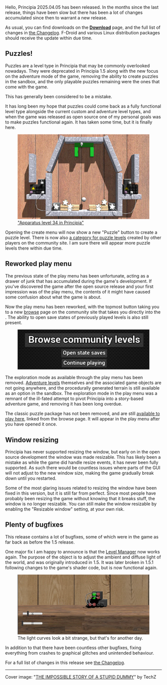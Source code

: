 Hello, Principia 2025.04.05 has been released. In the months since the last release, things have been slow but there has been a lot of changes accumulated since then to warrant a new release.

As usual, you can find downloads on the **[Download](/download)** page, and the full list of changes in [the Changelog](/wiki/Changelog). F-Droid and various Linux distribution packages should receive the update within due time.

## Puzzles!
Puzzles are a level type in Principia that may be commonly overlooked nowadays. They were deprecated in Principia 1.5 along with the new focus on the adventure mode of the game, removing the ability to create puzzles in the sandbox, and the only playable puzzles remaining were the ones that come with the game.

This has generally been considered to be a mistake.

It has long been my hope that puzzles could come back as a fully functional level type alongside the current custom and adventure level types, and when the game was released as open source one of my personal goals was to make puzzles functional again. It has taken some time, but it is finally here.

<figure>
	<img src="images/19/puzzles.webp" alt="">
	<figcaption><a href="https://principia-web.se/level/1181">"Apparatus level 34 in Principia"</a></figcaption>
</figure>

Opening the create menu will now show a new "Puzzle" button to create a puzzle level. There is now also [a category for puzzle levels](/latest/puzzle) created by other players on the community site. I am sure there will appear more puzzle levels there within due time.

## Reworked play menu
The previous state of the play menu has been unfortunate, acting as a drawer of junk that has accumulated during the game's development. If you've discovered the game after the open source release and your first impression was of the play menu, the contents of it might have caused some confusion about what the game is about.

Now the play menu has been reworked, with the topmost button taking you to a new [browse](/browse) page on the community site that takes you directly into the . The ability to open save states of previously played levels is also still present.

<figure>
	<img src="images/19/new_play_menu.webp" alt="Three buttons - Browse community levels, open state saves and continue playing">
	<figcaption></figcaption>
</figure>

The exploration mode as available through the play menu has been removed. [Adventure levels](/latest/adventure) themselves and the associated game objects are not going anywhere, and the procedurally generated terrain is still available as an option in the sandbox. The exploration mode in the play menu was a remnant of the ill-fated attempt to pivot Principia into a story-based adventure game, and removing it has been long overdue.

The classic puzzle package has not been removed, and are still [available to play here](/classic-puzzles), linked from the browse page. It will appear in the play menu after you have opened it once.

## Window resizing
Principia has never supported resizing the window, but early on in the open source development the window was made resizable. This has likely been a mistake as while the game did handle resize events, it has never been fully supported. As such there would be countless issues where parts of the GUI will not adjust to the new window size, making the game gradually break down until you restarted.

Some of the most glaring issues related to resizing the window have been fixed in this version, but it is still far from perfect. Since most people have probably been resizing the game without knowing that it breaks stuff, the window is no longer resizable. You can still make the window resizable by enabling the "Resizable window" setting, at your own risk.

## Plenty of bugfixes
This release contains a lot of bugfixes, some of which were in the game as far back as before the 1.5 release.

One major fix I am happy to announce is that the [Level Manager](/wiki/Level_Manager) now works again. The purpose of the object is to adjust the ambient and diffuse light of the world, and was originally introduced in 1.5. It was later broken in 1.5.1 following changes to the game's shader code, but is now functional again.

<figure>
	<img src="images/19/level_manager.webp" alt="A level manager and an RC Basic placed in a world connected with signal cables. There are two sliders for controlling the lighting, and the lighting looks distinctly different.">
	<figcaption>The light curves look a bit strange, but that's for another day.</figcaption>
</figure>

In addition to that there have been countless other bugfixes, fixing everything from crashes to graphical glitches and unintended behaviour.

For a full list of changes in this release see [the Changelog](/wiki/Changelog).

---

Cover image: "[THE IMPOSSIBLE STORY OF A STUPID DUMMY](https://archive.principia-web.se/level/1188)" by TechZ
